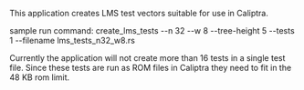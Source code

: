 This application creates LMS test vectors suitable for use in Caliptra.

sample run command: create_lms_tests --n 32 --w 8 --tree-height 5 --tests 1 --filename lms_tests_n32_w8.rs

Currently the application will not create more than 16 tests in a single test file.  Since these tests are run as ROM files in Caliptra they need to fit in the 48 KB rom limit.

